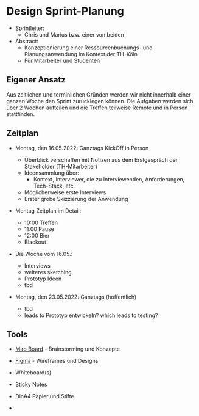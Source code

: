 # Design Sprint-Planung
- Sprintleiter:
  - Chris und Marius bzw. einer von beiden
- Abstract:
  - Konzeptionierung einer Ressourcenbuchungs- und Planungsanwendung im Kontext der TH-Köln
  - Für Mitarbeiter und Studenten

## Eigener Ansatz
Aus zeitlichen und terminlichen Gründen werden wir nicht innerhalb einer ganzen Woche den Sprint zurücklegen können. Die Aufgaben werden sich über 2 Wochen aufteilen und die Treffen teilweise Remote und in Person stattfinden.

## Zeitplan
- Montag, den 16.05.2022: Ganztags KickOff in Person
  - Überblick verschaffen mit Notizen aus dem Erstgespräch der Stakeholder (TH-Mitarbeiter)
  - Ideensammlung über:
    - Kontext, Interviewer, die zu Interviewenden, Anforderungen, Tech-Stack, etc.
  - Möglicherweise erste Interviews
  - Erster grobe Skizzierung der Anwendung
- Montag Zeitplan im Detail:
  - 10:00 Treffen
  - 11:00 Pause
  - 12:00 Bier
  - Blackout
- Die Woche vom 16.05.:
    - Interviews
    - weiteres sketching
    - Prototyp Ideen
    - tbd

- Montag, den 23.05.2022: Ganztags (hoffentlich)
  - tbd 
  - leads to Prototyp entwickeln? which leads to testing?

## Tools
 - [Miro Board](https://miro.com/app/board/o9J_kgMy_lc=/) - Brainstorming und Konzepte

- [Figma](https://www.figma.com/file/053NZq1L2kvTOmeXZW9iS0/P1-Vision-und-Konzept-team-library?node-id=0%3A1) - Wireframes und Designs
- Whiteboard(s)
- Sticky Notes
- DinA4 Papier und Stifte
- 